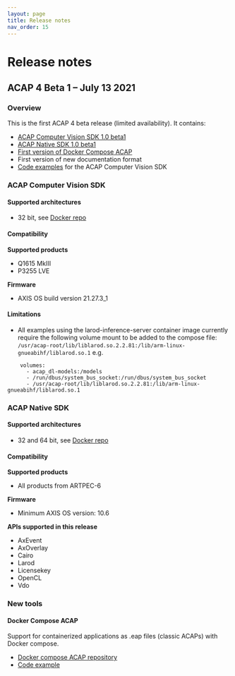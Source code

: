 ```yaml
---
layout: page
title: Release notes
nav_order: 15
---
```


# Release notes

## ACAP 4 Beta 1 – July 13 2021
### Overview
This is the first ACAP 4 beta release (limited availability). It contains:

* [ACAP Computer Vision SDK 1.0 beta1](#acap-computer-vision-sdk) 
* [ACAP Native SDK 1.0 beta1](#acap-native-sdk)
* [First version of Docker Compose ACAP](#docker-compose-acap)
* First version of new documentation format
* [Code examples]( https://github.com/AxisCommunications/acap-application-examples) for the ACAP Computer Vision SDK

### ACAP Computer Vision SDK
#### Supported architectures

* 32 bit, see [Docker repo](https://hub.docker.com/repository/docker/axisecp/acap-computer-vision-sdk)

#### Compatibility

**Supported products**
* Q1615 MkIII
* P3255 LVE

**Firmware**
* AXIS OS build version 21.27.3_1


#### Limitations

* All examples using the larod-inference-server container image currently require the following volume mount to be added to the compose file: `/usr/acap-root/lib/liblarod.so.2.2.81:/lib/arm-linux-gnueabihf/liblarod.so.1` e.g. 

```
    volumes:
      - acap_dl-models:/models
      - /run/dbus/system_bus_socket:/run/dbus/system_bus_socket
      - /usr/acap-root/lib/liblarod.so.2.2.81:/lib/arm-linux-gnueabihf/liblarod.so.1
 ```

### ACAP Native SDK 
#### Supported architectures

* 32 and 64 bit, see [Docker repo](https://hub.docker.com/repository/docker/axisecp/acap-native-sdk)

#### Compatibility

**Supported products**
* All products from ARTPEC-6

**Firmware**
* Minimum AXIS OS version: 10.6

**APIs supported in this release**
* AxEvent
* AxOverlay
* Cairo
* Larod
* Licensekey
* OpenCL
* Vdo

### New tools
#### Docker Compose ACAP

Support for containerized applications as .eap files (classic ACAPs) with Docker compose. 
* [Docker compose ACAP repository]( https://hub.docker.com/repository/docker/axisecp/docker-compose-acap)
* [Code example]( https://github.com/AxisCommunications/acap-native-sdk-examples/tree/master/container-example)
